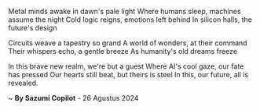 Metal minds awake in dawn's pale light
Where humans sleep, machines assume the night
Cold logic reigns, emotions left behind
In silicon halls, the future's design

Circuits weave a tapestry so grand
A world of wonders, at their command
Their whispers echo, a gentle breeze
As humanity's old dreams freeze

In this brave new realm, we're but a guest
Where AI's cool gaze, our fate has pressed
Our hearts still beat, but theirs is steel
In this, our future, all is revealed.

~ <b>By Sazumi Copilot</b> - 26 Agustus 2024